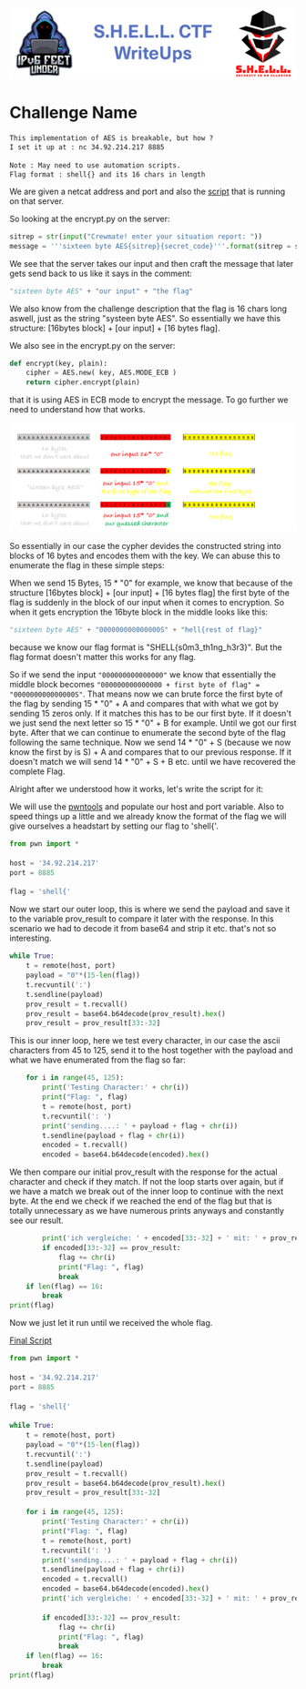 ![S.H.E.L.L.CTF](../../banner.png)

# Challenge Name
```
This implementation of AES is breakable, but how ?
I set it up at : nc 34.92.214.217 8885

Note : May need to use automation scripts.
Flag format : shell{} and its 16 chars in length
```
We are given a netcat address and port and also the [script](encrypt.py) that is running on that server.

So looking at the encrypt.py on the server:
```py
sitrep = str(input("Crewmate! enter your situation report: "))
message = '''sixteen byte AES{sitrep}{secret_code}'''.format(sitrep = sitrep, secret_code = secret_code) #the message is like [16-bytes]/[report]/[flag]
```

We see that the server takes our input and then craft the message that later gets send back to us like it says in the comment:
```py
"sixteen byte AES" + "our input" + "the flag"
```

We also know from the challenge description that the flag is 16 chars long aswell, just as the string "systeen byte AES". So essentially we have this structure:
[16bytes block] + [our input] + [16 bytes flag].

We also see in the encrypt.py on the server:
```py
def encrypt(key, plain):
    cipher = AES.new( key, AES.MODE_ECB )
    return cipher.encrypt(plain)
```
that it is using AES in ECB mode to encrypt the message. To go further we need to understand how that works.

![aes_ecb](aes_ecb.png)

So essentially in our case the cypher devides the constructed string into blocks of 16 bytes and encodes them with the key.
We can abuse this to enumerate the flag in these simple steps:

When we send 15 Bytes, 15 * "0" for example, we know that because of the structure  [16bytes block] + [our input] + [16 bytes flag] the first byte of the flag is suddenly in the block of our input when it comes to encryption. So when it gets encryption the 16byte block in the middle looks like this: 

```py
"sixteen byte AES" + "000000000000000S" + "hell{rest of flag}"
```

because we know our flag format is "SHELL{s0m3_th1ng_h3r3}". But the flag format doesn't matter this works for any flag.

So if we send the input `"000000000000000"` we know that essentially the middle block becomes `"000000000000000 + first byte of flag" = "000000000000000S"`. That means now we can brute force the first byte of the flag by sending 15 * "0" + A and compares that with what we got by sending 15 zeros only. If it matches this has to be our first byte. If it doesn't we just send the next letter so 15 * "0" + B for example. Until we got our first byte. After that we can continue to enumerate the second byte of the flag following the same technique. Now we send 14 * "0" + S (because we now know the first by is S) + A and compares that to our previous response. If it doesn't match we will send 14 * "0" + S + B etc. until we have recovered the complete Flag.

Alright after we understood how it works, let's write the script for it:

We will use the [pwntools](https://docs.pwntools.com/en/stable/index.html) and populate our host and port variable. Also to speed things up a little and we already know the format of the flag we will give ourselves a headstart by setting our flag to 'shell{'.
```py
from pwn import *

host = '34.92.214.217'
port = 8885

flag = 'shell{'
```
Now we start our outer loop, this is where we send the payload and save it to the variable prov_result to compare it later with the response. In this scenario we had to decode it from base64 and strip it etc. that's not so interesting.

```py
while True:
    t = remote(host, port)
    payload = "0"*(15-len(flag))
    t.recvuntil(':')
    t.sendline(payload)
    prov_result = t.recvall()
    prov_result = base64.b64decode(prov_result).hex()
    prov_result = prov_result[33:-32]
```
This is our inner loop, here we test every character, in our case the ascii characters from 45 to 125, send it to the host together with the payload and what we have enumerated from the flag so far:
```py
    for i in range(45, 125):
        print('Testing Character:' + chr(i))
        print("Flag: ", flag)
        t = remote(host, port)
        t.recvuntil(': ')
        print('sending....: ' + payload + flag + chr(i))
        t.sendline(payload + flag + chr(i))
        encoded = t.recvall()
        encoded = base64.b64decode(encoded).hex()
```
We then compare our initial prov_result with the response for the actual character and check if they match. If not the loop starts over again, but if we have a match we break out of the inner loop to continue with the next byte. At the end we check if we reached the end of the flag but that is totally unnecessary as we have numerous prints anyways and constantly see our result.

```py
        print('ich vergleiche: ' + encoded[33:-32] + ' mit: ' + prov_result)
        if encoded[33:-32] == prov_result:
            flag += chr(i)
            print("Flag: ", flag)
            break
    if len(flag) == 16:
        break
print(flag)
```
Now we just let it run until we received the whole flag.

[Final Script](vulnaes.py)
```py
from pwn import *

host = '34.92.214.217'
port = 8885

flag = 'shell{'

while True:
    t = remote(host, port)
    payload = "0"*(15-len(flag))
    t.recvuntil(':')
    t.sendline(payload)
    prov_result = t.recvall()
    prov_result = base64.b64decode(prov_result).hex()
    prov_result = prov_result[33:-32]

    for i in range(45, 125):
        print('Testing Character:' + chr(i))
        print("Flag: ", flag)
        t = remote(host, port)
        t.recvuntil(': ')
        print('sending....: ' + payload + flag + chr(i))
        t.sendline(payload + flag + chr(i))
        encoded = t.recvall()
        encoded = base64.b64decode(encoded).hex()
        print('ich vergleiche: ' + encoded[33:-32] + ' mit: ' + prov_result)

        if encoded[33:-32] == prov_result:
            flag += chr(i)
            print("Flag: ", flag)
            break
    if len(flag) == 16:
        break
print(flag)
```
